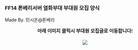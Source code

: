 ### FF14 톤베리서버 열화부대 부대원 모집 양식
Made By. 민시온@톤베리


<div style="text-align: center;"><span style="font-size: 15px;"><b><font face="돋움">아래 이미지 클릭시 부대원 모집글로 이동합니다!</font></b></span></div><div style="text-align: center;"><span style="font-size: 15px;"><br></span></div><div style="text-align: center;"><span style="font-size: 15px;">﻿</span><a href="https://yeolhwa.github.io/" style="font-size: 15px;" target='_blank'><img src="https://yeolhwa.github.io/images/banner.png" sqeid="QE_164085128402245271" style="border-color: rgb(0, 0, 0);"></a><span style="font-size: 15px;"></span></div>
